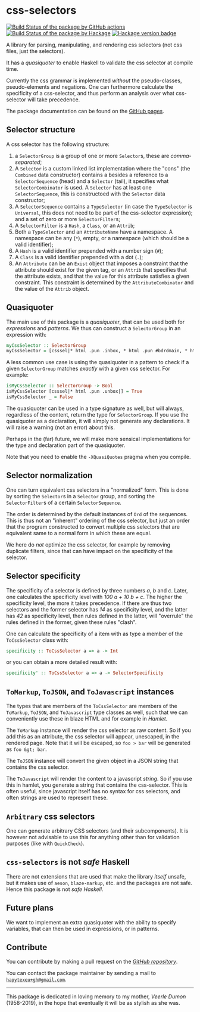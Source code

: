 # css-selectors

[![Build Status of the package by GitHub actions](https://github.com/hapytex/css-selectors/actions/workflows/build-ci.yml/badge.svg)](https://github.com/hapytex/css-selectors/actions/workflows/build-ci.yml)
[![Build Status of the package by Hackage](https://matrix.hackage.haskell.org/api/v2/packages/css-selectors/badge)](https://matrix.hackage.haskell.org/#/package/css-selectors)
[![Hackage version badge](https://img.shields.io/hackage/v/css-selectors.svg)](https://hackage.haskell.org/package/css-selectors)

A library for parsing, manipulating, and rendering css selectors (not css files,
just the selectors).

It has a *quasiquoter* to enable Haskell to validate the css selector at compile
time.

Currently the css grammar is implemented *without* the pseudo-classes,
pseudo-elements and negations. One can furthermore calculate the specificity of
a css-selector, and thus perform an analysis over what css-selector will take
precedence.

The package documentation can be found on the [GitHub pages](https://hapytex.github.io/css-selectors/).

## Selector structure

A css selector has the following structure:

  1. a `SelectorGroup` is a group of one or more `Selector`s, these are
     *comma-separated*;
  2. A `Selector` is a custom linked list implementation where the "cons" (the
     `Combined` data constructor) contains a besides a reference to a
     `SelectorSequence` (head) and a `Selector` (tail), it specifies what
     `SelectorCombinator` is used. A `Selector` has at least one
     `SelectorSequence`, this is constructoed with the `Selector` data
     constructor;
  3. A `SelectorSequence` contains a `TypeSelector` (in case the `TypeSelector`
     is `Universal`, this does not need to be part of the css-selector
     expression); and a set of zero or more `SelectorFilter`s;
  4. A `SelectorFilter` is a `Hash`, a `Class`, or an `Attrib`;
  5. Both a `TypeSelector` and an `AttributeName` have a namespace. A namespace
     can be any (`*`), empty, or a namespace (which should be a valid
     identifier);
  6. A `Hash` is a valid identifier prepended with a number sign (`#`);
  7. A `Class` is a valid identifier prepended with a dot (`.`);
  8. An `Attribute` can be an `Exist` object that imposes a constraint that the
     attribute should exist for the given tag, or an `Attrib` that specifies
     that the attribute exists, and that the value for this attribute satisfies
     a given constraint. This constraint is determined by the
     `AttributeCombinator` and the value of the `Attrib` object.

## Quasiquoter

The main use of this package is a *quasiquoter*, that can be used both for
*expressions* and *patterns*. We thus can construct a `SelectorGroup` in an
expression with:

```haskell
myCssSelector :: SelectorGroup
myCssSelector = [csssel|* html .pun .inbox, * html .pun #bdrdmain, * html .pun .infldset|]
```

A less common use case is using the quasiquoter in a pattern to check if a given
`SelectorGroup` matches *exactly* with a given css selector. For example:

```haskell
isMyCssSelector :: SelectorGroup -> Bool
isMyCssSelector [csssel|* html .pun .unbox|] = True
isMyCssSelector _ = False
```

The quasiquoter can be used in a type signature as well, but will always,
regardless of the content, return the type for `SelectorGroup`. If you use the
quasiquoter as a declaration, it will simply not generate any declarations. It
will raise a warning (not an error) about this.

Perhaps in the (far) future, we will make more sensical implementations for the
type and declaration part of the quasiquoter.

Note that you need to enable the `-XQuasiQuotes` pragma when you compile.

## Selector normalization

One can turn equivalent css selectors in a "normalized" form. This is done by
sorting the `Selector`s in a `Selector` group, and sorting the `SelectorFilter`s
of a certain `SelectorSequence`.

The order is determined by the default instances of `Ord` of the sequences. This
is thus not an "inherent" ordering of the css selector, but just an order that
the program constructed to convert multiple css selectors that are equivalent
same to a normal form in which these are equal.

We here do *not* optimize the css selector, for example by removing duplicate
filters, since that can have impact on the specificity of the selector.

## Selector specificity

The specificity of a selector is defined by three numbers *a*, *b* and *c*.
Later, one calculates the specificity level with *100 a + 10 b + c*. The higher
the specificity level, the more it takes precedence. If there are thus two
selectors and the former selector has *14* as specificity level, and the latter
has *42* as specificity level, then rules defined in the latter, will "overrule"
the rules defined in the former, given these rules "clash".

One can calculate the specificity of a item with as type a member of the `ToCssSelector`
class with:

```haskell
specificity :: ToCssSelector a => a -> Int
```

or you can obtain a more detailed result with:

```haskell
specificity' :: ToCssSelector a => a -> SelectorSpecificity
```

## `ToMarkup`, `ToJSON`, and `ToJavascript` instances

The types that are members of the `ToCssSelector` are members of the `ToMarkup`,
`ToJSON`, and `ToJavascript` type classes as well, such that we can conveniently
use these in blaze HTML and for example in *Hamlet*.

The `ToMarkup` instance will render the css selector as raw content. So if you
add this as an attribute, the css selector will appear, unescaped, in the
rendered page. Note that it will be escaped, so `foo > bar` will be generated as
`foo &gt; bar`.

The `ToJSON` instance will convert the given object in a JSON string that
contains the css selector.

The `ToJavascript` will render the content to a javascript *string*. So if you
use this in hamlet, you generate a string that contains the css-selector. This
is often useful, since javascript itself has no syntax for css selectors, and
often strings are used to represent these.

## `Arbitrary` css selectors

One can generate arbitrary CSS selectors (and their subcomponents). It is
however not advisable to use this for anything other than for validation
purposes (like with `QuickCheck`).

## `css-selectors` is not *safe* Haskell

There are not extensions that are used that make the library *itself*
unsafe, but it makes use of `aeson`, `blaze-markup`, etc. and the packages are
not safe. Hence this package is not *safe Haskell*.

## Future plans

We want to implement an extra quasiquoter with the ability to specify variables,
that can then be used in expressions, or in patterns.

## Contribute

You can contribute by making a pull request on the [*GitHub
repository*](https://github.com/hapytex/css-selectors).

You can contact the package maintainer by sending a mail to
[`hapytexeu+gh@gmail.com`](mailto:hapytexeu+gh@gmail.com).

---

This package is dedicated in loving memory to my mother, *Veerle Dumon*
(1958-2019), in the hope that eventually it will be as stylish as she was.
